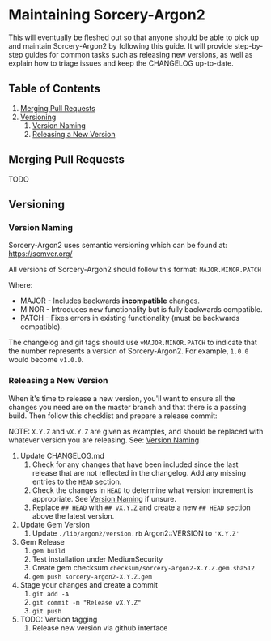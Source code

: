# Maintaining Sorcery-Argon2

This will eventually be fleshed out so that anyone should be able to pick up and
maintain Sorcery-Argon2 by following this guide. It will provide step-by-step
guides for common tasks such as releasing new versions, as well as explain how
to triage issues and keep the CHANGELOG up-to-date.

## Table of Contents

1. [Merging Pull Requests](#merging-pull-requests)
1. [Versioning](#versioning)
   1. [Version Naming](#version-naming)
   1. [Releasing a New Version](#releasing-a-new-version)

## Merging Pull Requests

TODO

## Versioning

### Version Naming

Sorcery-Argon2 uses semantic versioning which can be found at:
https://semver.org/

All versions of Sorcery-Argon2 should follow this format: `MAJOR.MINOR.PATCH`

Where:

* MAJOR - Includes backwards **incompatible** changes.
* MINOR - Introduces new functionality but is fully backwards compatible.
* PATCH - Fixes errors in existing functionality (must be backwards compatible).

The changelog and git tags should use `vMAJOR.MINOR.PATCH` to indicate that the
number represents a version of Sorcery-Argon2. For example, `1.0.0` would become
`v1.0.0`.

### Releasing a New Version

When it's time to release a new version, you'll want to ensure all the changes
you need are on the master branch and that there is a passing build. Then follow
this checklist and prepare a release commit:

NOTE: `X.Y.Z` and `vX.Y.Z` are given as examples, and should be replaced with
      whatever version you are releasing. See: [Version Naming](#version-naming)

1. Update CHANGELOG.md
   1. Check for any changes that have been included since the last release that
      are not reflected in the changelog. Add any missing entries to the `HEAD`
      section.
   1. Check the changes in `HEAD` to determine what version increment is
      appropriate. See [Version Naming](#version-naming) if unsure.
   1. Replace `## HEAD` with `## vX.Y.Z` and create a new `## HEAD` section
      above the latest version.
1. Update Gem Version
   1. Update `./lib/argon2/version.rb` Argon2::VERSION to `'X.Y.Z'`
1. Gem Release
   1. `gem build`
   1. Test installation under MediumSecurity
   1. Create gem checksum `checksum/sorcery-argon2-X.Y.Z.gem.sha512`
   1. `gem push sorcery-argon2-X.Y.Z.gem`
1. Stage your changes and create a commit
   1. `git add -A`
   1. `git commit -m "Release vX.Y.Z"`
   1. `git push`
1. TODO: Version tagging
   1. Release new version via github interface
